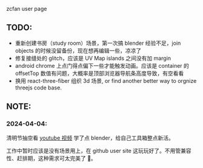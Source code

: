 zcfan user page

## TODO:

- 重新创建书房（study room）场景，第一次搞 blender 经验不足，join objects 的时候没留备份，现在想再编辑一些，凉凉了
- 修复接缝处的 glitch，应该是 UV Map islands 之间没有加 margin
- android chrome 上点门得点偏下一些才能触发动画。应该是 container 的 offsetTop 数值有问题，大概率是顶部浏览器导航条高度导致，有空看看
- 换用 react-three-fiber 组织 3d 场景, or find another better way to orgnize threejs code base.

## NOTE:

### 2024-04-04:

清明节抽空看 [youtube 视频](https://www.youtube.com/watch?v=xkt4HEEgoSE) 学了点 blender，给自己工具箱整点新活。

工作中暂时应该是没有场景用上，在 github user site 这玩玩好了。不用管兼容性、赶排期，这种需求可太完美了 🐶。
